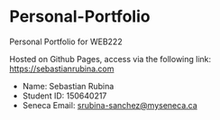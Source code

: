 # Personal-Portfolio
Personal Portfolio for WEB222

Hosted on Github Pages, access via the following link: https://sebastianrubina.com

* Name: Sebastian Rubina
* Student ID: 150640217
* Seneca Email: srubina-sanchez@myseneca.ca
 
